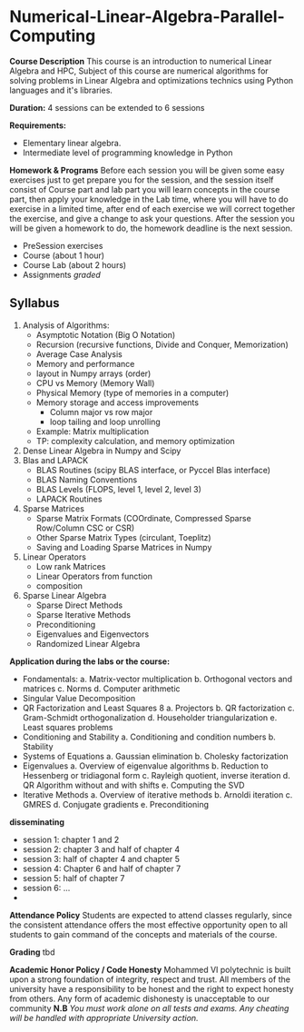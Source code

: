 # Numerical-Linear-Algebra-Parallel-Computing

**Course Description**
This course is an introduction to numerical Linear Algebra and HPC, Subject of this course are numerical algorithms for solving problems in Linear Algebra and optimizations technics using Python languages and it's libraries.

**Duration:**
4 sessions can be extended to 6 sessions

**Requirements:**
- Elementary linear algebra.
- Intermediate level of programming knowledge in Python

**Homework & Programs**
Before each session you will be given some easy exercises just to get prepare
you for the session, and the session itself consist of Course part and lab part
you will learn concepts in the course part, then apply your knowledge in the Lab
time, where you will have to do exercise in a limited time, after end of each
exercise we will correct together the exercise, and give a change to ask your questions.
After the session you will be given a homework to do, the homework deadline is the next session.

- PreSession exercises
- Course (about 1 hour)
- Course Lab (about 2 hours)
- Assignments *graded*


## Syllabus
1. Analysis of Algorithms:
   - Asymptotic Notation (Big O Notation)
   - Recursion (recursive functions, Divide and Conquer, Memorization)
   - Average Case Analysis
   - Memory and performance
   - layout in Numpy arrays (order)
   - CPU vs Memory (Memory Wall)
   - Physical Memory (type of memories in a computer)
   - Memory storage and access improvements
      - Column major vs row major
      - loop tailing and loop unrolling
   - Example: Matrix multiplication
   - TP: complexity calculation, and memory optimization
2. Dense Linear Algebra in Numpy and Scipy
3. Blas and LAPACK
   - BLAS Routines (scipy BLAS interface, or Pyccel Blas interface)
   - BLAS Naming Conventions
   - BLAS Levels (FLOPS, level 1, level 2, level 3)
   - LAPACK Routines
4. Sparse Matrices
   - Sparse Matrix Formats (COOrdinate, Compressed Sparse Row/Column CSC or CSR)
   - Other Sparse Matrix Types (circulant, Toeplitz)
   - Saving and Loading Sparse Matrices in Numpy
5. Linear Operators
   - Low rank Matrices
   - Linear Operators from function
   - composition
6. Sparse Linear Algebra
   - Sparse Direct Methods
   - Sparse Iterative Methods
   - Preconditioning
   - Eigenvalues and Eigenvectors
   - Randomized Linear Algebra

**Application during the labs or the course:**
- Fondamentals:
  a. Matrix-vector multiplication
  b. Orthogonal vectors and matrices
  c. Norms
  d. Computer arithmetic
- Singular Value Decomposition
- QR Factorization and Least Squares 8
  a. Projectors
  b. QR factorization
  c. Gram-Schmidt orthogonalization
  d. Householder triangularization
  e. Least squares problems
- Conditioning and Stability
   a. Conditioning and condition numbers
   b. Stability
- Systems of Equations
   a. Gaussian elimination
   b. Cholesky factorization
- Eigenvalues
   a. Overview of eigenvalue algorithms
   b. Reduction to Hessenberg or tridiagonal form
   c. Rayleigh quotient, inverse iteration
   d. QR Algorithm without and with shifts
   e. Computing the SVD
- Iterative Methods
   a. Overview of iterative methods
   b. Arnoldi iteration
   c. GMRES
   d. Conjugate gradients
   e. Preconditioning

**disseminating**
- session 1: chapter 1 and 2
- session 2: chapter 3 and half of chapter 4
- session 3: half of chapter 4 and chapter 5
- session 4: Chapter 6 and half of chapter 7
- session 5: half of chapter 7
- session 6: ...
-

**Attendance Policy**
Students are expected to attend classes regularly, since the consistent attendance offers the most
effective opportunity open to all students to gain command of the concepts and materials of the
course.

**Grading**
tbd

**Academic Honor Policy / Code Honesty**
Mohammed VI polytechnic is built upon a strong foundation of integrity, respect and trust.
All members of the university have a responsibility to be honest and the right to expect honesty from others.
Any form of academic dishonesty is unacceptable to our community
**N.B** *You must work alone on all tests and exams. Any cheating will be handled with appropriate University action.*

